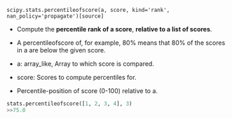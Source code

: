 ```scipy.stats.percentileofscore
scipy.stats.percentileofscore(a, score, kind='rank', nan_policy='propagate')[source]
```


- Compute the **percentile rank of a score**, **relative to a list of scores**.

- A percentileofscore of, for example, 80% means that 80% of the scores in a are below the given score. 
- a: array_like, Array to which score is compared.
- score: Scores to compute percentiles for.
- Percentile-position of score (0-100) relative to a.

```python
stats.percentileofscore([1, 2, 3, 4], 3)
>>75.0
```

